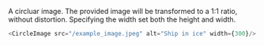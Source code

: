 A circluar image. The provided image will be transformed
to a 1:1 ratio, without distortion. Specifying the width
set both the height and width.

```js
<CircleImage src="/example_image.jpeg" alt="Ship in ice" width={300}/>
```